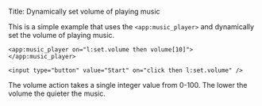 Title: Dynamically set volume of playing music

This is a simple example that uses the `<app:music_player>` and dynamically set the volume of playing music.
	
	<app:music_player on="l:set.volume then volume[10]"> 
	</app:music_player>

	<input type="button" value="Start" on="click then l:set.volume" />
	
The volume action takes a single integer value from 0-100. The lower the volume the quieter the music.